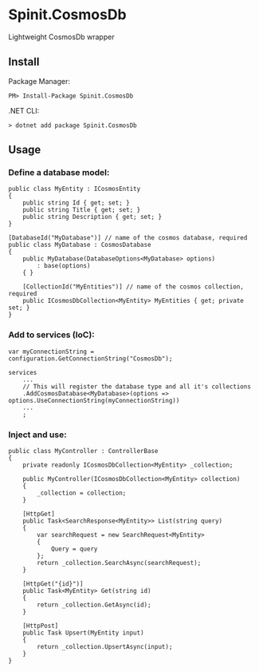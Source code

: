 Spinit.CosmosDb
===============

Lightweight CosmosDb wrapper


Install
-------

Package Manager:

    PM> Install-Package Spinit.CosmosDb

.NET CLI:

    > dotnet add package Spinit.CosmosDb

Usage
-----

### Define a database model:

```
public class MyEntity : ICosmosEntity
{
    public string Id { get; set; }
    public string Title { get; set; }
    public string Description { get; set; }
}

[DatabaseId("MyDatabase")] // name of the cosmos database, required
public class MyDatabase : CosmosDatabase
{
    public MyDatabase(DatabaseOptions<MyDatabase> options)
        : base(options)
    { }

    [CollectionId("MyEntities")] // name of the cosmos collection, required
    public ICosmosDbCollection<MyEntity> MyEntities { get; private set; }
}
```

### Add to services (IoC):

```
var myConnectionString = configuration.GetConnectionString("CosmosDb");

services
    ...
    // This will register the database type and all it's collections
    .AddCosmosDatabase<MyDatabase>(options => options.UseConnectionString(myConnectionString))
    ...
    ;
```

### Inject and use:

```
public class MyController : ControllerBase
{
    private readonly ICosmosDbCollection<MyEntity> _collection;

    public MyController(ICosmosDbCollection<MyEntity> collection)
    {
        _collection = collection;
    }

    [HttpGet]
    public Task<SearchResponse<MyEntity>> List(string query)
    {
        var searchRequest = new SearchRequest<MyEntity>
        {
            Query = query
        };
        return _collection.SearchAsync(searchRequest);
    }

    [HttpGet("{id}")]
    public Task<MyEntity> Get(string id)
    {
        return _collection.GetAsync(id);
    }

    [HttpPost]
    public Task Upsert(MyEntity input)
    {
        return _collection.UpsertAsync(input);
    }
}
```